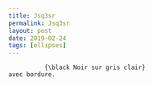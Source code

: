 ```yaml
---
title: Jsq3sr
permalink: Jsq3sr
layout: post
date: 2019-02-24
tags: [ellipses]
---
```


```latex\fcolorbox{black}{lightgray}
          {\black Noir sur gris clair}
avec bordure.
```